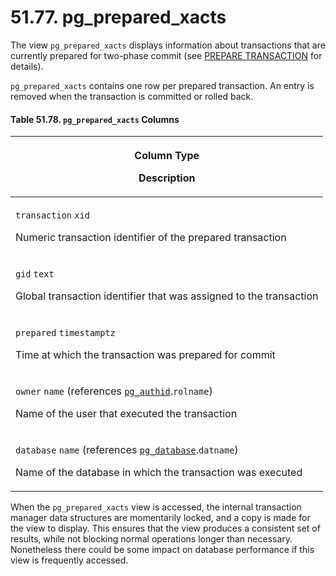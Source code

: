 # 51.77. pg\_prepared\_xacts

The view `pg_prepared_xacts` displays information about transactions that are currently prepared for two-phase commit (see [PREPARE TRANSACTION](https://www.postgresql.org/docs/13/sql-prepare-transaction.html) for details).

`pg_prepared_xacts` contains one row per prepared transaction. An entry is removed when the transaction is committed or rolled back.

#### **Table 51.78. `pg_prepared_xacts` Columns**

| <p>Column Type</p><p>Description</p>                                                                                                                                                                                                                 |
| ---------------------------------------------------------------------------------------------------------------------------------------------------------------------------------------------------------------------------------------------------- |
| <p><code>transaction</code> <code>xid</code></p><p>Numeric transaction identifier of the prepared transaction</p>                                                                                                                                    |
| <p><code>gid</code> <code>text</code></p><p>Global transaction identifier that was assigned to the transaction</p>                                                                                                                                   |
| <p><code>prepared</code> <code>timestamptz</code></p><p>Time at which the transaction was prepared for commit</p>                                                                                                                                    |
| <p><code>owner</code> <code>name</code> (references <a href="https://www.postgresql.org/docs/13/catalog-pg-authid.html"><code>pg_authid</code></a>.<code>rolname</code>)</p><p>Name of the user that executed the transaction</p>                    |
| <p><code>database</code> <code>name</code> (references <a href="https://www.postgresql.org/docs/13/catalog-pg-database.html"><code>pg_database</code></a>.<code>datname</code>)</p><p>Name of the database in which the transaction was executed</p> |

When the `pg_prepared_xacts` view is accessed, the internal transaction manager data structures are momentarily locked, and a copy is made for the view to display. This ensures that the view produces a consistent set of results, while not blocking normal operations longer than necessary. Nonetheless there could be some impact on database performance if this view is frequently accessed.
